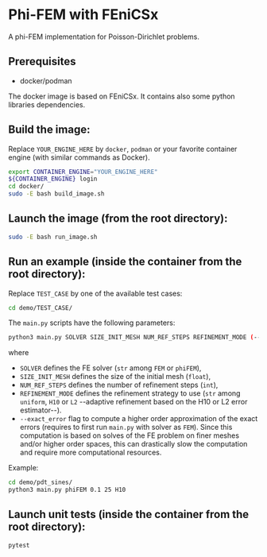 # Phi-FEM with FEniCSx

A phi-FEM implementation for Poisson-Dirichlet problems.

## Prerequisites

- docker/podman

The docker image is based on FEniCSx.
It contains also some python libraries dependencies.

## Build the image:
Replace `YOUR_ENGINE_HERE` by `docker`, `podman` or your favorite container engine (with similar commands as Docker).
```bash
export CONTAINER_ENGINE="YOUR_ENGINE_HERE"
${CONTAINER_ENGINE} login
cd docker/
sudo -E bash build_image.sh
```

## Launch the image (from the root directory):
```bash
sudo -E bash run_image.sh
```

## Run an example (inside the container from the root directory):
Replace `TEST_CASE` by one of the available test cases:
```bash
cd demo/TEST_CASE/
```
The `main.py` scripts have the following parameters:
```bash
python3 main.py SOLVER SIZE_INIT_MESH NUM_REF_STEPS REFINEMENT_MODE (--exact_error)
```
where
- `SOLVER` defines the FE solver (`str` among `FEM` or `phiFEM`),
- `SIZE_INIT_MESH` defines the size of the initial mesh (`float`),
- `NUM_REF_STEPS` defines the number of refinement steps (`int`),
- `REFINEMENT_MODE` defines the refinement strategy to use (`str` among `uniform`, `H10` or `L2` --adaptive refinement based on the H10 or L2 error estimator--).
- `--exact_error` flag to compute a higher order approximation of the exact errors (requires to first run `main.py` with solver as `FEM`). Since this computation is based on solves of the FE problem on finer meshes and/or higher order spaces, this can drastically slow the computation and require more computational resources.

Example:
```bash
cd demo/pdt_sines/
python3 main.py phiFEM 0.1 25 H10
```

## Launch unit tests (inside the container from the root directory):
```bash
pytest
```

